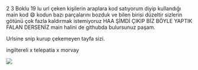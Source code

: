 2 3 Boklu 19 lu url çeken kişilerin araplara kod satıyorum diyip kullandığı main kod 😄
kodun bazı parçalarını bozduk ve bilen birisi düzeltir sizlerin götünü çok fazla kaldırmak istemiyoruz
HAA ŞİMDİ ÇIKIP BİZ BÖYLE YAPTIK FALAN DERSENİZ main halini de githubda bulursunuz paşam.

Urlsine snip kurup çekemeyen tayfa sizi.

ingiltereli x telepatia x morvay


![](https://komarev.com/ghpvc/?username=t64t&repo=mfa-fixed-sniper&color=green)

